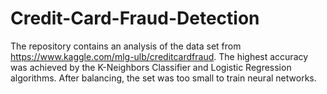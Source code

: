 # Credit-Card-Fraud-Detection
The repository contains an analysis of the data set from https://www.kaggle.com/mlg-ulb/creditcardfraud. The highest accuracy was achieved by the K-Neighbors Classifier and Logistic Regression algorithms. After balancing, the set was too small to train neural networks. 
